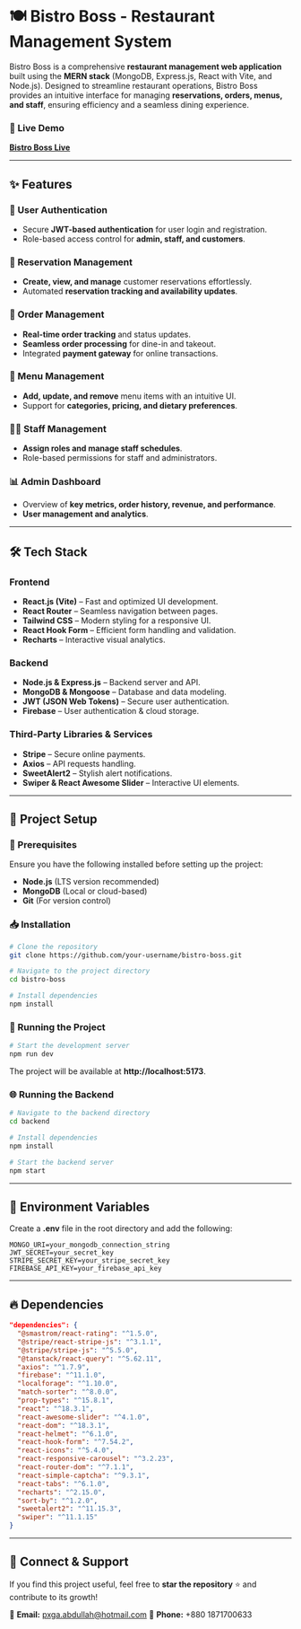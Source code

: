 # 🍽️ Bistro Boss - Restaurant Management System

Bistro Boss is a comprehensive **restaurant management web application** built using the **MERN stack** (MongoDB, Express.js, React with Vite, and Node.js). Designed to streamline restaurant operations, Bistro Boss provides an intuitive interface for managing **reservations, orders, menus, and staff**, ensuring efficiency and a seamless dining experience.

### 🚀 Live Demo
**[Bistro Boss Live](https://bistro-boss-restaurant-b25b3.web.app)**

---

## ✨ Features

### 🔐 User Authentication
- Secure **JWT-based authentication** for user login and registration.
- Role-based access control for **admin, staff, and customers**.

### 📅 Reservation Management
- **Create, view, and manage** customer reservations effortlessly.
- Automated **reservation tracking and availability updates**.

### 🛒 Order Management
- **Real-time order tracking** and status updates.
- **Seamless order processing** for dine-in and takeout.
- Integrated **payment gateway** for online transactions.

### 📜 Menu Management
- **Add, update, and remove** menu items with an intuitive UI.
- Support for **categories, pricing, and dietary preferences**.

### 👨‍🍳 Staff Management
- **Assign roles and manage staff schedules**.
- Role-based permissions for staff and administrators.

### 📊 Admin Dashboard
- Overview of **key metrics, order history, revenue, and performance**.
- **User management and analytics**.

---

## 🛠️ Tech Stack

### Frontend
- **React.js (Vite)** – Fast and optimized UI development.
- **React Router** – Seamless navigation between pages.
- **Tailwind CSS** – Modern styling for a responsive UI.
- **React Hook Form** – Efficient form handling and validation.
- **Recharts** – Interactive visual analytics.

### Backend
- **Node.js & Express.js** – Backend server and API.
- **MongoDB & Mongoose** – Database and data modeling.
- **JWT (JSON Web Tokens)** – Secure user authentication.
- **Firebase** – User authentication & cloud storage.

### Third-Party Libraries & Services
- **Stripe** – Secure online payments.
- **Axios** – API requests handling.
- **SweetAlert2** – Stylish alert notifications.
- **Swiper & React Awesome Slider** – Interactive UI elements.

---

## 📂 Project Setup

### 🔧 Prerequisites
Ensure you have the following installed before setting up the project:
- **Node.js** (LTS version recommended)
- **MongoDB** (Local or cloud-based)
- **Git** (For version control)

### 📥 Installation
```sh
# Clone the repository
git clone https://github.com/your-username/bistro-boss.git

# Navigate to the project directory
cd bistro-boss

# Install dependencies
npm install
```

### 🚀 Running the Project
```sh
# Start the development server
npm run dev
```
The project will be available at **http://localhost:5173**.

### 🌐 Running the Backend
```sh
# Navigate to the backend directory
cd backend

# Install dependencies
npm install

# Start the backend server
npm start
```

---

## 🔑 Environment Variables
Create a **.env** file in the root directory and add the following:
```env
MONGO_URI=your_mongodb_connection_string
JWT_SECRET=your_secret_key
STRIPE_SECRET_KEY=your_stripe_secret_key
FIREBASE_API_KEY=your_firebase_api_key
```

---

## 🔥 Dependencies
```json
"dependencies": {
  "@smastrom/react-rating": "^1.5.0",
  "@stripe/react-stripe-js": "^3.1.1",
  "@stripe/stripe-js": "^5.5.0",
  "@tanstack/react-query": "^5.62.11",
  "axios": "^1.7.9",
  "firebase": "^11.1.0",
  "localforage": "^1.10.0",
  "match-sorter": "^8.0.0",
  "prop-types": "^15.8.1",
  "react": "^18.3.1",
  "react-awesome-slider": "^4.1.0",
  "react-dom": "^18.3.1",
  "react-helmet": "^6.1.0",
  "react-hook-form": "^7.54.2",
  "react-icons": "^5.4.0",
  "react-responsive-carousel": "^3.2.23",
  "react-router-dom": "^7.1.1",
  "react-simple-captcha": "^9.3.1",
  "react-tabs": "^6.1.0",
  "recharts": "^2.15.0",
  "sort-by": "^1.2.0",
  "sweetalert2": "^11.15.3",
  "swiper": "^11.1.15"
}
```

---

## 🤝 Connect & Support
If you find this project useful, feel free to **star the repository** ⭐ and contribute to its growth!

📧 **Email:** [pxga.abdullah@hotmail.com](mailto:pxga.abdullah@hotmail.com)
📱 **Phone:** +880 1871700633



